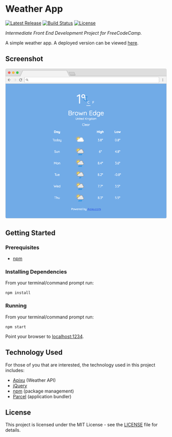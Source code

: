 # Weather App

[![Latest Release](https://img.shields.io/github/release/vanillaSlice/WeatherApp.svg)](https://github.com/vanillaSlice/WeatherApp/releases/latest)
[![Build Status](https://img.shields.io/travis/vanillaSlice/WeatherApp/master.svg)](https://travis-ci.org/vanillaSlice/WeatherApp)
[![License](https://img.shields.io/github/license/vanillaSlice/WeatherApp.svg)](LICENSE)

*Intermediate Front End Development Project for FreeCodeCamp.*

A simple weather app. A deployed version can be viewed
[here](https://vanillaslice.github.io/WeatherApp/).

## Screenshot

![Screenshot](/images/screenshot-1.png)

## Getting Started

### Prerequisites

* [npm](https://www.npmjs.com/)

### Installing Dependencies

From your terminal/command prompt run:

```
npm install
```

### Running

From your terminal/command prompt run:

```
npm start
```

Point your browser to [localhost:1234](http://localhost:1234).

## Technology Used

For those of you that are interested, the technology used in this project includes:

* [Apixu](https://www.apixu.com/) (Weather API)
* [jQuery](https://jquery.com/)
* [npm](https://www.npmjs.com/) (package management)
* [Parcel](https://parceljs.org/) (application bundler)

## License

This project is licensed under the MIT License - see the [LICENSE](LICENSE) file for details.
